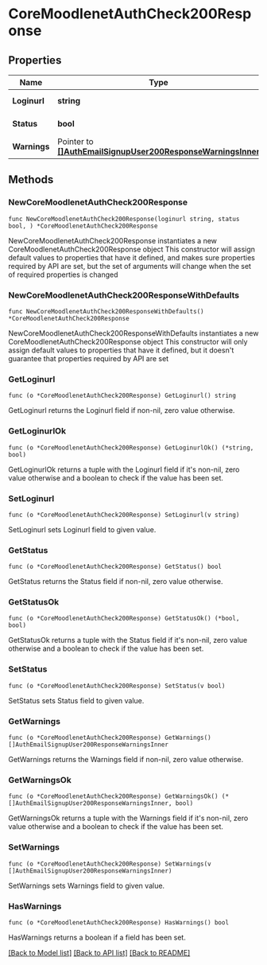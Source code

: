 # CoreMoodlenetAuthCheck200Response

## Properties

Name | Type | Description | Notes
------------ | ------------- | ------------- | -------------
**Loginurl** | **string** | Login url | [default to "null"]
**Status** | **bool** | status: true if success | 
**Warnings** | Pointer to [**[]AuthEmailSignupUser200ResponseWarningsInner**](AuthEmailSignupUser200ResponseWarningsInner.md) |  | [optional] 

## Methods

### NewCoreMoodlenetAuthCheck200Response

`func NewCoreMoodlenetAuthCheck200Response(loginurl string, status bool, ) *CoreMoodlenetAuthCheck200Response`

NewCoreMoodlenetAuthCheck200Response instantiates a new CoreMoodlenetAuthCheck200Response object
This constructor will assign default values to properties that have it defined,
and makes sure properties required by API are set, but the set of arguments
will change when the set of required properties is changed

### NewCoreMoodlenetAuthCheck200ResponseWithDefaults

`func NewCoreMoodlenetAuthCheck200ResponseWithDefaults() *CoreMoodlenetAuthCheck200Response`

NewCoreMoodlenetAuthCheck200ResponseWithDefaults instantiates a new CoreMoodlenetAuthCheck200Response object
This constructor will only assign default values to properties that have it defined,
but it doesn't guarantee that properties required by API are set

### GetLoginurl

`func (o *CoreMoodlenetAuthCheck200Response) GetLoginurl() string`

GetLoginurl returns the Loginurl field if non-nil, zero value otherwise.

### GetLoginurlOk

`func (o *CoreMoodlenetAuthCheck200Response) GetLoginurlOk() (*string, bool)`

GetLoginurlOk returns a tuple with the Loginurl field if it's non-nil, zero value otherwise
and a boolean to check if the value has been set.

### SetLoginurl

`func (o *CoreMoodlenetAuthCheck200Response) SetLoginurl(v string)`

SetLoginurl sets Loginurl field to given value.


### GetStatus

`func (o *CoreMoodlenetAuthCheck200Response) GetStatus() bool`

GetStatus returns the Status field if non-nil, zero value otherwise.

### GetStatusOk

`func (o *CoreMoodlenetAuthCheck200Response) GetStatusOk() (*bool, bool)`

GetStatusOk returns a tuple with the Status field if it's non-nil, zero value otherwise
and a boolean to check if the value has been set.

### SetStatus

`func (o *CoreMoodlenetAuthCheck200Response) SetStatus(v bool)`

SetStatus sets Status field to given value.


### GetWarnings

`func (o *CoreMoodlenetAuthCheck200Response) GetWarnings() []AuthEmailSignupUser200ResponseWarningsInner`

GetWarnings returns the Warnings field if non-nil, zero value otherwise.

### GetWarningsOk

`func (o *CoreMoodlenetAuthCheck200Response) GetWarningsOk() (*[]AuthEmailSignupUser200ResponseWarningsInner, bool)`

GetWarningsOk returns a tuple with the Warnings field if it's non-nil, zero value otherwise
and a boolean to check if the value has been set.

### SetWarnings

`func (o *CoreMoodlenetAuthCheck200Response) SetWarnings(v []AuthEmailSignupUser200ResponseWarningsInner)`

SetWarnings sets Warnings field to given value.

### HasWarnings

`func (o *CoreMoodlenetAuthCheck200Response) HasWarnings() bool`

HasWarnings returns a boolean if a field has been set.


[[Back to Model list]](../README.md#documentation-for-models) [[Back to API list]](../README.md#documentation-for-api-endpoints) [[Back to README]](../README.md)


